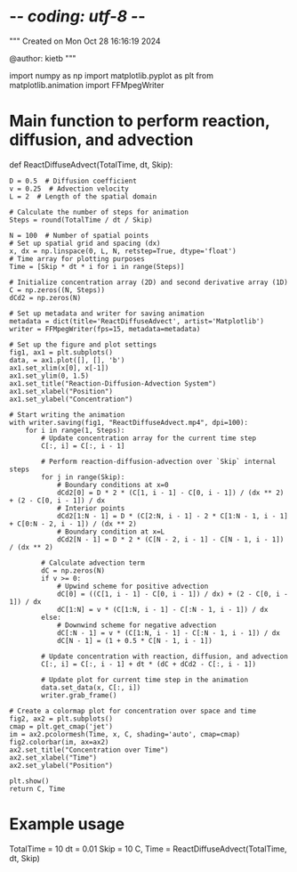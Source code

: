 # -*- coding: utf-8 -*-
"""
Created on Mon Oct 28 16:16:19 2024

@author: kietb
"""

import numpy as np
import matplotlib.pyplot as plt
from matplotlib.animation import FFMpegWriter

# Main function to perform reaction, diffusion, and advection
def ReactDiffuseAdvect(TotalTime, dt, Skip):
    
    D = 0.5  # Diffusion coefficient
    v = 0.25  # Advection velocity
    L = 2  # Length of the spatial domain
    
    # Calculate the number of steps for animation
    Steps = round(TotalTime / dt / Skip)
    
    N = 100  # Number of spatial points
    # Set up spatial grid and spacing (dx)
    x, dx = np.linspace(0, L, N, retstep=True, dtype='float')
    # Time array for plotting purposes
    Time = [Skip * dt * i for i in range(Steps)]
    
    # Initialize concentration array (2D) and second derivative array (1D)
    C = np.zeros((N, Steps))
    dCd2 = np.zeros(N)
    
    # Set up metadata and writer for saving animation
    metadata = dict(title='ReactDiffuseAdvect', artist='Matplotlib')
    writer = FFMpegWriter(fps=15, metadata=metadata)

    # Set up the figure and plot settings
    fig1, ax1 = plt.subplots()
    data, = ax1.plot([], [], 'b')
    ax1.set_xlim(x[0], x[-1])
    ax1.set_ylim(0, 1.5)
    ax1.set_title("Reaction-Diffusion-Advection System")
    ax1.set_xlabel("Position")
    ax1.set_ylabel("Concentration")

    # Start writing the animation
    with writer.saving(fig1, "ReactDiffuseAdvect.mp4", dpi=100):
        for i in range(1, Steps):
            # Update concentration array for the current time step
            C[:, i] = C[:, i - 1]
            
            # Perform reaction-diffusion-advection over `Skip` internal steps
            for j in range(Skip):
                # Boundary conditions at x=0
                dCd2[0] = D * 2 * (C[1, i - 1] - C[0, i - 1]) / (dx ** 2) + (2 - C[0, i - 1]) / dx
                # Interior points
                dCd2[1:N - 1] = D * (C[2:N, i - 1] - 2 * C[1:N - 1, i - 1] + C[0:N - 2, i - 1]) / (dx ** 2)
                # Boundary condition at x=L
                dCd2[N - 1] = D * 2 * (C[N - 2, i - 1] - C[N - 1, i - 1]) / (dx ** 2)
            
            # Calculate advection term
            dC = np.zeros(N)
            if v >= 0:
                # Upwind scheme for positive advection
                dC[0] = ((C[1, i - 1] - C[0, i - 1]) / dx) + (2 - C[0, i - 1]) / dx
                dC[1:N] = v * (C[1:N, i - 1] - C[:N - 1, i - 1]) / dx
            else:
                # Downwind scheme for negative advection
                dC[:N - 1] = v * (C[1:N, i - 1] - C[:N - 1, i - 1]) / dx
                dC[N - 1] = (1 + 0.5 * C[N - 1, i - 1])

            # Update concentration with reaction, diffusion, and advection
            C[:, i] = C[:, i - 1] + dt * (dC + dCd2 - C[:, i - 1])

            # Update plot for current time step in the animation
            data.set_data(x, C[:, i])
            writer.grab_frame()

    # Create a colormap plot for concentration over space and time
    fig2, ax2 = plt.subplots()
    cmap = plt.get_cmap('jet')
    im = ax2.pcolormesh(Time, x, C, shading='auto', cmap=cmap)
    fig2.colorbar(im, ax=ax2)
    ax2.set_title("Concentration over Time")
    ax2.set_xlabel("Time")
    ax2.set_ylabel("Position")
    
    plt.show()
    return C, Time

# Example usage
TotalTime = 10
dt = 0.01
Skip = 10
C, Time = ReactDiffuseAdvect(TotalTime, dt, Skip)
